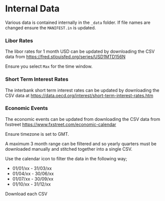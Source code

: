 # Internal Data

Various data is contained internally in the `_data` folder. If file names are
changed ensure the `MANIFEST.in` is updated.

### Libor Rates
The libor rates for 1 month USD can be updated by downloading the CSV data
from https://fred.stlouisfed.org/series/USD1MTD156N

Ensure you select `Max` for the time window.

### Short Term Interest Rates
The interbank short term interest rates can be updated by downloading the CSV
data at https://data.oecd.org/interest/short-term-interest-rates.htm

### Economic Events
The economic events can be updated from downloading the CSV data from fxstreet
https://www.fxstreet.com/economic-calendar

Ensure timezone is set to GMT.

A maximum 3 month range can be filtered and so yearly quarters must be
downloaded manually and stitched together into a single CSV.

Use the calendar icon to filter the data in the following way;

- 01/01/xx - 31/03/xx
- 01/04/xx - 30/06/xx
- 01/07/xx - 30/09/xx
- 01/10/xx - 31/12/xx

Download each CSV
